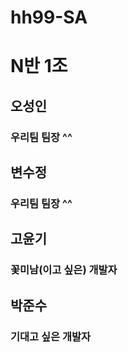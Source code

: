 # hh99-SA

# N반 1조

## 오성인
### 우리팀 팀장 ^^

## 변수정
### 우리팀 팀장 ^^

## 고윤기
### 꽃미남(이고 싶은) 개발자

## 박준수
### 기대고 싶은 개발자